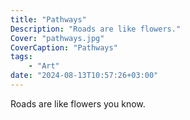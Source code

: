 ```yaml
---
title: "Pathways"
Description: "Roads are like flowers."
Cover: "pathways.jpg"
CoverCaption: "Pathways"
tags:
    - "Art"
date: "2024-08-13T10:57:26+03:00"
---
```


Roads are like flowers you know.
